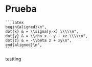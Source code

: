 # Prueba

    ```latex
    begin{aligned}\n",
    dot{x} & = \\sigma(y-x) \\\\\n",
    dot{y} & = \\rho x - y - xz \\\\\n",
    dot{z} & = -\\beta z + xy\n",
    end{aligned}\n",
    ```

testting
